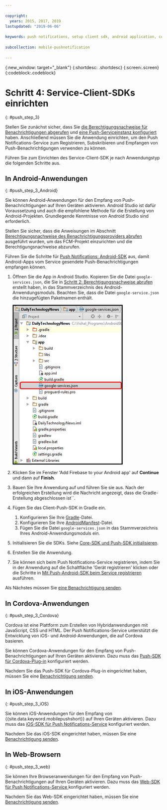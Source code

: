 ```yaml
---

copyright:
  years: 2015, 2017, 2019
lastupdated: "2019-06-06"

keywords: push notifications, setup client sdk, android application, cordova application, iOS application, web browser

subcollection: mobile-pushnotification

---
```


{:new_window: target="_blank"}
{:shortdesc: .shortdesc}
{:screen:.screen}
{:codeblock:.codeblock}

# Schritt 4: Service-Client-SDKs einrichten
{: #push_step_3}

Stellen Sie zunächst sicher, dass Sie [die Berechtigungsnachweise für Benachrichtigungen abgerufen](/docs/services/mobilepush?topic=mobile-pushnotification-push_step_1) und [eine Push-Serviceinstanz konfiguriert](/docs/services/mobilepush?topic=mobile-pushnotification-push_step_2) haben. Anschließend müssen Sie die Anwendung einrichten, um den Push Notifications-Service zum Registrieren, Subskribieren und Empfangen von Push-Benachrichtigungen verwenden zu können. 

Führen Sie zum Einrichten des Service-Client-SDK je nach Anwendungstyp die folgenden Schritte aus.

## In Android-Anwendungen
{: #push_step_3_Android}

Sie können Android-Anwendungen für den Empfang von Push-Benachrichtigungen auf Ihren Geräten aktivieren. Android Studio ist dafür Voraussetzung und auch die empfohlene Methode für die Erstellung von Android-Projekten. Grundlegende Kenntnisse von Android Studio sind erforderlich.

Stellen Sie sicher, dass die Anweisungen im Abschnitt [Berechtigungsnachweise des Benachrichtigungsproviders abrufen](/docs/services/mobilepush?topic=mobile-pushnotification-push_step_1) ausgeführt wurden, um das FCM-Projekt einzurichten und die Berechtigungsnachweise abzurufen.

Führen Sie die Schritte für [Push Notifications: Android-SDK](https://github.com/ibm-bluemix-mobile-services/bms-clientsdk-android-push/tree/Doc) aus, damit Android-Apps vom Service gesendete Push-Benachrichtigungen empfangen können. 

1. Öffnen Sie die App in Android Studio. Kopieren Sie die Datei `google-services.json`, die Sie in [Schritt 2: Berechtigungsnachweise abrufen](/docs/services/mobilepush?topic=mobile-pushnotification-push_step_1) erstellt haben, in das Stammverzeichnis des Android-Anwendungsmoduls. Beachten Sie, dass die Datei `google-service.json` die hinzugefügten Paketnamen enthält.

    ![JSON-Datei zum Stammverzeichnis Ihrer Anwendung hinzufügen](images/FCM_7.jpg "JSON-Datei zum Stammverzeichnis Ihrer Anwendung hinzufügen")

2. Klicken Sie im Fenster 'Add Firebase to your Android app' auf **Continue** und dann auf **Finish**. 
3. Bauen Sie Ihre Anwendung auf und führen Sie sie aus. Nach der erfolgreichen Erstellung wird die Nachricht angezeigt, dass die Gradle-Erstellung abgeschlossen ist``.
4. Fügen Sie das Client-Push-SDK in Gradle ein.
	1. Konfigurieren Sie Ihre [Gradle](https://github.com/ibm-bluemix-mobile-services/bms-clientsdk-android-push/tree/Doc#configure-gradle)-Datei. 
	2. Konfigurieren Sie Ihre [AndroidManifest](https://github.com/ibm-bluemix-mobile-services/bms-clientsdk-android-push/tree/Doc#configure-androidmanifest)-Datei.
	3. Fügen Sie die Datei `google-services.json` in das Stammverzeichnis Ihres Android-Anwendungsmoduls ein.
5. Initialisieren Sie die SDKs. Siehe [ Core-SDK und Push-SDK initialisieren](https://github.com/ibm-bluemix-mobile-services/bms-clientsdk-android-push/tree/Doc#initializing-the-core-sdk-and-the-push-sdk).
6. Erstellen Sie die Anwendung.
7. Sie können sich beim Push Notifications-Service registrieren, indem Sie in der Anwendung auf die Schaltfläche 'Gerät registrieren' klicken oder die Schritte in [Mit Push-Android-SDK beim Service registrieren](https://github.com/ibm-bluemix-mobile-services/bms-clientsdk-android-push/tree/Doc#register-to-push-notifications-ervice) ausführen.

Als Nächstes müssen Sie [eine Benachrichtigung senden](/docs/services/mobilepush?topic=mobile-pushnotification-push_step_4).


## In Cordova-Anwendungen
{: #push_step_3_Cordova}

Cordova ist eine Plattform zum Erstellen von Hybridanwendungen mit JavaScript, CSS und HTML. Der Push Notifications-Service unterstützt die Entwicklung von iOS- und Android-Anwendungen, die auf Cordova basieren.

Sie können Cordova-Anwendungen für den Empfang von Push-Benachrichtigungen auf Ihren Geräten aktivieren. Dazu muss das [Push-SDK für Cordova-Plug-in](https://github.com/ibm-bluemix-mobile-services/bms-clientsdk-cordova-plugin-push/tree/Doc#ios-app) konfiguriert werden.

Nachdem Sie das Push-SDK für Cordova-Plug-in eingerichtet haben, müssen Sie eine [Benachrichtigung senden](/docs/services/mobilepush?topic=mobile-pushnotification-push_step_4).


## In iOS-Anwendungen
{: #push_step_3_iOS}

Sie können iOS-Anwendungen für den Empfang von {{site.data.keyword.mobilepushshort}} auf Ihren Geräten aktivieren. Dazu muss das [iOS-SDK für Push Notifications-Service](https://github.com/ibm-bluemix-mobile-services/bms-clientsdk-swift-push/tree/Doc#setup-client-application) konfiguriert werden. 

Nachdem Sie das iOS-SDK eingerichtet haben, müssen Sie eine [Benachrichtigung senden](/docs/services/mobilepush?topic=mobile-pushnotification-push_step_4).


## In Web-Browsern
{: #push_step_3_web}

Sie können Ihre Browseranwendungen für den Empfang von Push-Benachrichtigungen auf Ihren Geräten aktivieren. Dazu muss das [Web-SDK für Push Notifications-Service ](https://github.com/ibm-bluemix-mobile-services/bms-clientsdk-javascript-webpush/blob/Doc/README.md) konfiguriert werden.

Nachdem Sie das Web-SDK eingerichtet haben, müssen Sie eine [Benachrichtigung senden](/docs/services/mobilepush?topic=mobile-pushnotification-push_step_4).

